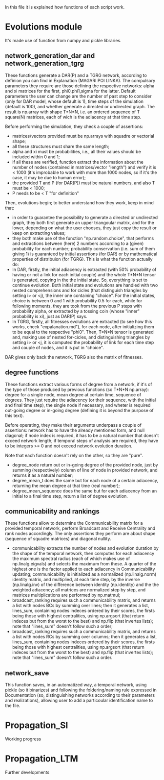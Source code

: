 In this file it is explained how functions of each script work.

# Evolutions module
It's made use of function from numpy and pickle libraries.

## network_generation_dar and network_generation_tgrg
These functions generate a DAR(P) and a TGRG network, according to definion you can find in Explanation (MAGARI POI LINKA).
The compulsory parameters they require are those defining the respective networks: alpha and xi matrices for the first, phi0,phi1,sigma for the latter. Default parameters the user can change are the number of past step to consider (only for DAR model, whose default is 1), time steps of the simulation (default is 100), and whether generate a directed or undirected graph.
The result is np.array with shape T\*N\*N, i.e. an ordered sequence of T square(N) matrices, each of wich is the adiacency at that time step.

Before performing the simulation, they check a couple of assertions: 
* matrices/vectors provided must be np.arrays with squadre or vectorial shape; 
* all these structures must share the same length;
* alpha and xi must be probabilities, i.e., all their values should be included within 0 and 1; 
* if all these are verified, function extract the information about the number of nodes (contained in matrices/vector "length") and verify it is < 1000 (it's improbable to work with more than 1000 nodes, so  if it's the case, it may be due to human error); 
* the provided T and P (for DAR(P)) must be natural numbers, and also T must be < 1000;
* P needs to be < T "for definition"

Then, evolutions begin; to better understand how they work, keep in mind that:
* in order to guarantee the possibility to generate a directed or undirected graph, they both first generate an upper triangoular matrix, and for the lower, depending on what the user chooses, they just copy the result or keep on extracting values;
* they both make use of the function "np.random.choice", that performs and extractions between (here) 2 numbers according to a (given) probability for each number; probability conservation (i.e. sum of them giving 1) is guaranteed by initial assertions (for DAR) or by mathematical properties of distribuion (for TGRG).
This is what the function actually do:
* In DAR, firstly, the initial adiacency is extracted (with 50% probability of having or not a link for each initial couple) and the whole T\*N\*N tensor is generated, copying in the the initial state. So, everything is set to continue evolution. Both initial state and evolutions are handled with two nested comprehensions and for cicles (that distinguish triangles by setting i> or <j), the inner one containing "choice". For the initial states, choice is between 0 and 1 with probability 0.5 for each, while for following moments, they are took from the previous P steps with probability alpha, or extracted by a tossing coin (whose "inner" probability is xi), just as DAR(P) says.
* In TGRG, firstly, all fitnesses evolutions are extracted (to see how this works, check "expalanation.md"), for each node, after initializing them to be equal to the respective "phi0". Then, T\*N\*N tensor is generated and, making use of nested for-cicles, and distinguishing triangles by setting i> or <j, it is computed the probability of link for each time step and couple of nodes, and it is put in "choice".

DAR gives only back the network, TGRG also the matrix of fitnesses.

## degree functions
These functions extract various forms of degree from a network, if it's of the type of those produced by previous functions (so T\*N\*N np.array): degree for a single node, mean degree at certain time, sequence of degrees. They just require the adiacency (or their sequence, with the initial and final time step), the single node if necessary, and wheter is required out-going degree or in-going degree (defining it is beyond the purpose of this text).

Before operating, they make their arguments underpass a couple of assertions: network has to have the already mentioned form, and null diagonal; if node index is required, it has to be a natural number that doesn't exceed network length; if temporal steps of analysis are required, they have to be integers >= 0 and not exceed network evolution duration.

Note that each function doesn't rely on the other, so they are "pure".

* degree_node return out or in-going degree of the provided node, just by summing (respectively) column of line of node in provided network, and returns it as a natural number;
* degree_mean_t does the same but for each node of a certain adiacency, returning the mean degree at that time (real number);
* degree_mean_sequence does the same but for each adiacency from an initial to a final time step, return a list of degree evolution.

## communicability and rankings
These functions allow to determine the Communicability matrix for a provided temporal network, perform Broadcast and Receive Centrality and rank nodes accordingly.
The only assertions they perform are about shape (sequence of squadre matrices) and diagonal nullity.

* communicability extracts the number of nodes and evolution duration by the shape of the temporal network, then computes for each adiacency the maximum spectral radius (each of which makes use of np.linalg.eigvals) and selects the maximum from these. A quarter of the highest one is the factor applied to each adiacency in Communicability updating; communicability is initialized as a normalized (np.linalg.norm) identity matrix, and multiplied, at each time step, by the inverse (np.linalg.inv) of the difference between identity (np.identity) and the the weighted adiacency; all matrices are normalized step by step, and matrices multiplications are performed by np.matmul;
* broadcast_ranking requires such a communicability matrix, and returns a list with nodes BCs by summing over lines; then it generates a list, lines_sum, containing nodes indeces ordered by their scores, the firsts being those with highest centralities, using np.argsort (that return indeces but from the worst to the best) and np.flip (that invertes lists); note that "lines_sum" doesn't follow such a order;
* broadcast_ranking requires such a communicability matrix, and returns a list with nodes RCs by summing over columns; then it generates a list, lines_sum, containing nodes indeces ordered by their scores, the firsts being those with highest centralities, using np.argsort (that return indeces but from the worst to the best) and np.flip (that invertes lists); note that "lines_sum" doesn't follow such a order.

## network_save
This function saves, in an automatized way, a temporal network, using pickle (so it binarizes) and following the foldering/naming rule expressed in Documentation (so, distinguishing networks according to their parameters and realizations), allowing user to add a particoular identification name to the file.


# Propagation_SI
Working progress

# Propagation_LTM
Further developments
